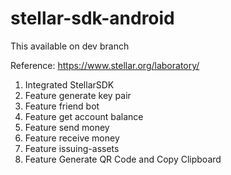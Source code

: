 # stellar-sdk-android
This available on dev branch

Reference: https://www.stellar.org/laboratory/

1. Integrated StellarSDK
2. Feature generate key pair
3. Feature friend bot
4. Feature get account balance
5. Feature send money
6. Feature receive money
7. Feature issuing-assets
8. Feature Generate QR Code and Copy Clipboard
